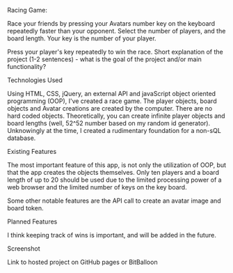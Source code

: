 Racing Game:

Race your friends by pressing your Avatars number key on the keyboard repeatedly faster than your opponent. Select the number of players, and the board length. Your key is the number of your player.

Press your player's key repeatedly to win the race.
Short explanation of the project (1-2 sentences) - what is the goal of the project and/or main functionality?

Technologies Used

Using HTML, CSS, jQuery, an external API and javaScript object oriented programming (OOP), I've created a race game. The player objects, board objects and Avatar creations are created by the computer. There are no hard coded objects. Theoretically, you can create infinite player objects and board lengths (well, 52^52 number based on my random id generator). Unknowingly at the time, I created a rudimentary foundation for a non-sQL database.

Existing Features

The most important feature of this app, is not only the utilization of OOP, but that the app creates the objects themselves. Only ten players and a board length of up to 20 should be used due to the limited processing power of a web browser and the limited number of keys on the key board.

Some other notable features are the API call to create an avatar image and board token.

Planned Features

I think keeping track of wins is important, and will be added in the future.

Screenshot

Link to hosted project on GitHub pages or BitBalloon
